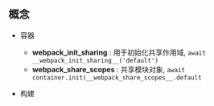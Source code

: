 ## 概念

- 容器
  - __webpack_init_sharing__ : 用于初始化共享作用域, `await __webpack_init_sharing__('default')`
  - __webpack_share_scopes__ : 共享模块对象, `await container.init(__webpack_share_scopes__.default`
  
- 构建